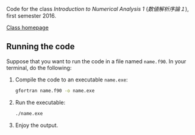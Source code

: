 Code for the class _Introduction to Numerical Analysis 1_
(_数値解析序論１_), first semester 2016.

[Class homepage](http://polaris.s.kanazawa-u.ac.jp/~npozar/class/intro-fortran-2016/)

## Running the code

Suppose that you want to run the code in a file named `name.f90`. In
your terminal, do the following:

1. Compile the code to an executable `name.exe`:

    ```bash
    gfortran name.f90 -o name.exe
    ```

2. Run the executable:

    ```bash
    ./name.exe
    ```

3. Enjoy the output.
